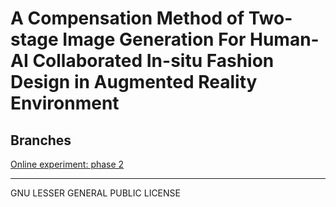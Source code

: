 A Compensation Method of Two-stage Image Generation For Human-AI Collaborated In-situ Fashion Design in Augmented Reality Environment
========

## Branches ##


[Online experiment: phase 2](https://github.com/zhaozj89/design-with-ml/tree/data-analysis)

<!-- * [UI](https://github.com/zhaozj89/design-with-ml/tree/webdemo)

* [UI-client-server](https://github.com/zhaozj89/design-with-ml/tree/web-demo-client-server)

* [Data-analysis](https://github.com/zhaozj89/design-with-ml/tree/data-analysis)

* [Prepare training data](https://github.com/zhaozj89/design-with-ml/tree/prepare-data)

* [Two-stage GAN model](https://github.com/zhaozj89/design-with-ml/tree/gan)

* [Pix2pix for comparison](https://github.com/zhaozj89/design-with-ml/tree/gan-pix2pix)

* [Original version](https://github.com/zhaozj89/design-with-ml/tree/uist2017_submission) -->

------------------
GNU LESSER GENERAL PUBLIC LICENSE
